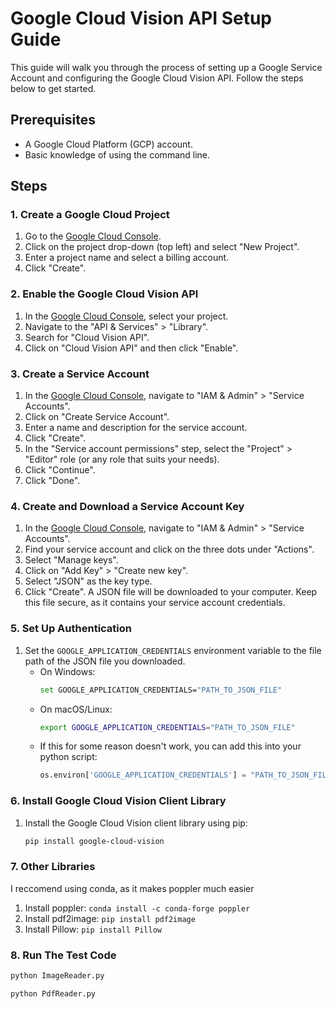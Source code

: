 # Google Cloud Vision API Setup Guide

This guide will walk you through the process of setting up a Google Service Account and configuring the Google Cloud Vision API. Follow the steps below to get started.

## Prerequisites

- A Google Cloud Platform (GCP) account.
- Basic knowledge of using the command line.

## Steps

### 1. Create a Google Cloud Project

1. Go to the [Google Cloud Console](https://console.cloud.google.com/).
2. Click on the project drop-down (top left) and select "New Project".
3. Enter a project name and select a billing account.
4. Click "Create".

### 2. Enable the Google Cloud Vision API

1. In the [Google Cloud Console](https://console.cloud.google.com/), select your project.
2. Navigate to the "API & Services" > "Library".
3. Search for "Cloud Vision API".
4. Click on "Cloud Vision API" and then click "Enable".

### 3. Create a Service Account

1. In the [Google Cloud Console](https://console.cloud.google.com/), navigate to "IAM & Admin" > "Service Accounts".
2. Click on "Create Service Account".
3. Enter a name and description for the service account.
4. Click "Create".
5. In the "Service account permissions" step, select the "Project" > "Editor" role (or any role that suits your needs).
6. Click "Continue".
7. Click "Done".

### 4. Create and Download a Service Account Key

1. In the [Google Cloud Console](https://console.cloud.google.com/), navigate to "IAM & Admin" > "Service Accounts".
2. Find your service account and click on the three dots under "Actions".
3. Select "Manage keys".
4. Click on "Add Key" > "Create new key".
5. Select "JSON" as the key type.
6. Click "Create". A JSON file will be downloaded to your computer. Keep this file secure, as it contains your service account credentials.

### 5. Set Up Authentication

1. Set the `GOOGLE_APPLICATION_CREDENTIALS` environment variable to the file path of the JSON file you downloaded.
   - On Windows:
     ```sh
     set GOOGLE_APPLICATION_CREDENTIALS="PATH_TO_JSON_FILE"
     ```
   - On macOS/Linux:
     ```sh
     export GOOGLE_APPLICATION_CREDENTIALS="PATH_TO_JSON_FILE"
     ```
   - If this for some reason doesn't work, you can add this into your python script:
     ```python
     os.environ['GOOGLE_APPLICATION_CREDENTIALS'] = "PATH_TO_JSON_FILE"
     ```
### 6. Install Google Cloud Vision Client Library

1. Install the Google Cloud Vision client library using pip:
   ```sh
   pip install google-cloud-vision
   ```
### 7. Other Libraries 

I reccomend using conda, as it makes poppler much easier 
1. Install poppler: `conda install -c conda-forge poppler`
2. Install pdf2image: `pip install pdf2image`
3. Install Pillow: `pip install Pillow` 

### 8. Run The Test Code
   ```sh
   python ImageReader.py
   ```
   ```sh
   python PdfReader.py
   ```
